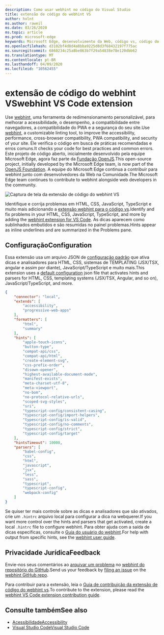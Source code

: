 ```yaml
---
description: Como usar webhint no código do Visual Studio
title: extensão de código do webhint VS
author: hxlnt
ms.author: raweil
ms.date: 03/26/2020
ms.topic: article
ms.prod: microsoft-edge
keywords: Microsoft Edge, desenvolvimento da Web, código vs, código do Visual Studio, dica da Web
ms.openlocfilehash: d3102bf4d8d4a8bba9225d8d3f68432197f775ac
ms.sourcegitcommit: 6860234c25a8be863b7f29a54838e78e120dbb62
ms.translationtype: MT
ms.contentlocale: pt-BR
ms.lasthandoff: 04/09/2020
ms.locfileid: "10562455"
---
```

# <span data-ttu-id="81366-104">extensão de código do webhint VS</span><span class="sxs-lookup"><span data-stu-id="81366-104">webhint VS Code extension</span></span>

<span data-ttu-id="81366-105">Use [webhint](https://webhint.io), uma ferramenta de redimensionamento personalizável, para melhorar a acessibilidade, o desempenho, a compatibilidade entre navegadores, a compatibilidade do PWA e a segurança do seu site.</span><span class="sxs-lookup"><span data-stu-id="81366-105">Use [webhint](https://webhint.io), a customizable linting tool, to improve the accessibility, performance, cross-browser compatibility, PWA compatibility, and security of your site.</span></span> <span data-ttu-id="81366-106">Ele verifica o código em busca de práticas recomendadas e erros comuns.</span><span class="sxs-lookup"><span data-stu-id="81366-106">It checks your code for best practices and common errors.</span></span> <span data-ttu-id="81366-107">Este projeto de código aberto, inicialmente desenvolvido pela equipe Microsoft Edge, agora faz parte da [Fundação OpenJS](https://openjsf.org/).</span><span class="sxs-lookup"><span data-stu-id="81366-107">This open-source project, initially developed by the Microsoft Edge team, is now part of the [OpenJS Foundation](https://openjsf.org/).</span></span> <span data-ttu-id="81366-108">A equipe do Microsoft Edge continua a contribuir para webhint junto com desenvolvedores da Web na Comunidade.</span><span class="sxs-lookup"><span data-stu-id="81366-108">The Microsoft Edge team continues to contribute to webhint alongside web developers in the community.</span></span>

![Captura de tela da extensão de código do webhint VS](./media/webhint-extension.png)

<span data-ttu-id="81366-110">Identifique e corrija problemas em HTML, CSS, JavaScript, TypeScript e muito mais adicionando a [extensão webhint para o código vs](https://marketplace.visualstudio.com/items?itemName=webhint.vscode-webhint).</span><span class="sxs-lookup"><span data-stu-id="81366-110">Identify and fix problems in your HTML, CSS, JavaScript, TypeScript, and more by adding the [webhint extension for VS Code](https://marketplace.visualstudio.com/items?itemName=webhint.vscode-webhint).</span></span> <span data-ttu-id="81366-111">As dicas aparecem como sublinhados embutidos e são resumidas no painel problemas.</span><span class="sxs-lookup"><span data-stu-id="81366-111">Hints appear as inline underlines and are summarized in the Problems pane.</span></span>

## <span data-ttu-id="81366-112">Configuração</span><span class="sxs-lookup"><span data-stu-id="81366-112">Configuration</span></span>

<span data-ttu-id="81366-113">Essa extensão usa um arquivo JSON de [configuração padrão](https://github.com/webhintio/hint/blob/master/packages/configuration-development/index.json) que ativa dicas e analisadores para HTML, CSS, sistemas de TEMPLATING (JSX/TSX, angular e assim por diante), JavaScript/TypeScript e muito mais.</span><span class="sxs-lookup"><span data-stu-id="81366-113">This extension uses a [default configuration](https://github.com/webhintio/hint/blob/master/packages/configuration-development/index.json) json file that activates hints and parsers for HTML, CSS, templating systems (JSX/TSX, Angular, and so on), JavaScript/TypeScript, and more.</span></span>

```json
{
    "connector": "local",
    "extends": [
        "accessibility",
        "progressive-web-apps"
    ],
    "formatters": [
        "html",
        "summary"
    ],
    "hints": [
        "apple-touch-icons",
        "button-type",
        "compat-api/css",
        "compat-api/html",
        "create-element-svg",
        "css-prefix-order",
        "disown-opener",
        "highest-available-document-mode",
        "manifest-exists",
        "meta-charset-utf-8",
        "meta-viewport",
        "no-bom",
        "no-protocol-relative-urls",
        "scoped-svg-styles",
        "sri",
        "typescript-config/consistent-casing",
        "typescript-config/import-helpers",
        "typescript-config/is-valid",
        "typescript-config/no-comments",
        "typescript-config/strict",
        "typescript-config/target"
    ],
    "hintsTimeout": 10000,
    "parsers": [
        "babel-config",
        "css",
        "html",
        "javascript",
        "jsx",
        "less",
        "sass",
        "typescript",
        "typescript-config",
        "webpack-config"
    ]
}
```

<span data-ttu-id="81366-114">Se quiser ter mais controle sobre as dicas e analisadores que são ativados, crie um `.hintrc` arquivo local para configurar a dica na webquerer.</span><span class="sxs-lookup"><span data-stu-id="81366-114">If you want more control over the hints and parsers that get activated, create a local `.hintrc` file to configure webhint.</span></span> <span data-ttu-id="81366-115">Para obter ajuda com a saída de dicas específicas, consulte o [Guia do usuário do webhint](https://webhint.io/docs/user-guide/configuring-webhint/summary/).</span><span class="sxs-lookup"><span data-stu-id="81366-115">For help with output from specific hints, see the [webhint user guide](https://webhint.io/docs/user-guide/configuring-webhint/summary/).</span></span>

## <span data-ttu-id="81366-116">Privacidade Jurídica</span><span class="sxs-lookup"><span data-stu-id="81366-116">Feedback</span></span>

<span data-ttu-id="81366-117">Envie-nos seus comentários ao [arquivar um problema](https://github.com/webhintio/hint/issues/new) no [webhint do repositório do GitHub](https://github.com/webhintio/hint).</span><span class="sxs-lookup"><span data-stu-id="81366-117">Send us your feedback by [filing an issue](https://github.com/webhintio/hint/issues/new) on the [webhint GitHub repo](https://github.com/webhintio/hint).</span></span> 

<span data-ttu-id="81366-118">Para contribuir para a extensão, leia o [Guia de contribuição da extensão de código do webhint vs](https://github.com/webhintio/hint/blob/master/packages/extension-vscode/CONTRIBUTING.md).</span><span class="sxs-lookup"><span data-stu-id="81366-118">To contribute to the extension, please read the [webhint VS Code extension contribution guide](https://github.com/webhintio/hint/blob/master/packages/extension-vscode/CONTRIBUTING.md).</span></span>

## <span data-ttu-id="81366-119">Consulte também</span><span class="sxs-lookup"><span data-stu-id="81366-119">See also</span></span>
  - [<span data-ttu-id="81366-120">Acessibilidade</span><span class="sxs-lookup"><span data-stu-id="81366-120">Accessibility</span></span>](/microsoft-edge/accessibility)
  - [<span data-ttu-id="81366-121">Visual Studio Code</span><span class="sxs-lookup"><span data-stu-id="81366-121">Visual Studio Code</span></span>](/microsoft-edge/visual-studio-code/)
